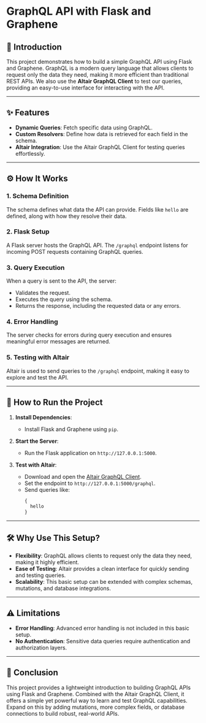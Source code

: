 # GraphQL API with Flask and Graphene

## 📖 Introduction

This project demonstrates how to build a simple GraphQL API using Flask and Graphene. GraphQL is a modern query language that allows clients to request only the data they need, making it more efficient than traditional REST APIs. We also use the **Altair GraphQL Client** to test our queries, providing an easy-to-use interface for interacting with the API.

---

## ✨ Features

- **Dynamic Queries**: Fetch specific data using GraphQL.
- **Custom Resolvers**: Define how data is retrieved for each field in the schema.
- **Altair Integration**: Use the Altair GraphQL Client for testing queries effortlessly.

---

## ⚙️ How It Works

### 1. Schema Definition
The schema defines what data the API can provide. Fields like `hello` are defined, along with how they resolve their data.

### 2. Flask Setup
A Flask server hosts the GraphQL API. The `/graphql` endpoint listens for incoming POST requests containing GraphQL queries.

### 3. Query Execution
When a query is sent to the API, the server:
- Validates the request.
- Executes the query using the schema.
- Returns the response, including the requested data or any errors.

### 4. Error Handling
The server checks for errors during query execution and ensures meaningful error messages are returned.

### 5. Testing with Altair
Altair is used to send queries to the `/graphql` endpoint, making it easy to explore and test the API.

---

## 🚀 How to Run the Project

1. **Install Dependencies**:
   - Install Flask and Graphene using `pip`.

2. **Start the Server**:
   - Run the Flask application on `http://127.0.0.1:5000`.

3. **Test with Altair**:
   - Download and open the [Altair GraphQL Client](https://altair.sirmuel.design/).
   - Set the endpoint to `http://127.0.0.1:5000/graphql`.
   - Send queries like:
     ```graphql
     {
       hello
     }
     ```

---

## 🛠 Why Use This Setup?

- **Flexibility**: GraphQL allows clients to request only the data they need, making it highly efficient.
- **Ease of Testing**: Altair provides a clean interface for quickly sending and testing queries.
- **Scalability**: This basic setup can be extended with complex schemas, mutations, and database integrations.

---

## ⚠️ Limitations

- **Error Handling**: Advanced error handling is not included in this basic setup.
- **No Authentication**: Sensitive data queries require authentication and authorization layers.

---

## 🏁 Conclusion

This project provides a lightweight introduction to building GraphQL APIs using Flask and Graphene. Combined with the Altair GraphQL Client, it offers a simple yet powerful way to learn and test GraphQL capabilities. Expand on this by adding mutations, more complex fields, or database connections to build robust, real-world APIs.
